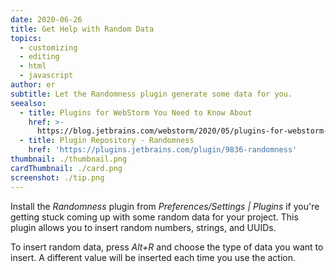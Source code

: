 ```yaml
---
date: 2020-06-26
title: Get Help with Random Data
topics:
  - customizing
  - editing
  - html
  - javascript
author: er
subtitle: Let the Randomness plugin generate some data for you.
seealso:
  - title: Plugins for WebStorm You Need to Know About
    href: >-
      https://blog.jetbrains.com/webstorm/2020/05/plugins-for-webstorm-you-need-to-know-about
  - title: Plugin Repository - Randomness
    href: 'https://plugins.jetbrains.com/plugin/9836-randomness'
thumbnail: ./thumbnail.png
cardThumbnail: ./card.png
screenshot: ./tip.png
---
```

Install the *Randomness* plugin from *Preferences/Settings | Plugins* if you're getting stuck coming up with some random data for your project. This plugin allows you to insert random numbers, strings, and UUIDs.

To insert random data, press *Alt+R* and choose the type of data you want to insert. A different value will be inserted each time you use the action.
